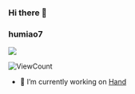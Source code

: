 ### Hi there 👋

<!--
**humiao7/humiao7** is a ✨ _special_ ✨ repository because its `README.md` (this file) appears on your GitHub profile.

Here are some ideas to get you started:

- 🔭 I’m currently working on ...
- 🌱 I’m currently learning ...
- 👯 I’m looking to collaborate on ...
- 🤔 I’m looking for help with ...
- 💬 Ask me about ...
- 📫 How to reach me: ...
- 😄 Pronouns: ...
- ⚡ Fun fact: ...
-->

### humiao7 

![](https://github-readme-stats.vercel.app/api?username=humiao7)

![ViewCount](https://views.whatilearened.today/views/github/humiao7/humiao7.svg)

- 🔭 I’m currently working on [Hand](https://www.hand-china.com/)
